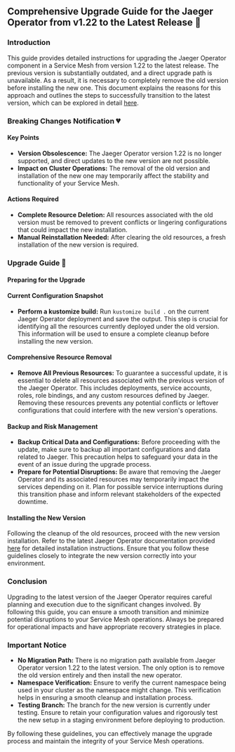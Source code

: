 ## Comprehensive Upgrade Guide for the Jaeger Operator from v1.22 to the Latest Release 🦮

### Introduction
This guide provides detailed instructions for upgrading the Jaeger Operator component in a Service Mesh from version 1.22 to the latest release. The previous version is substantially outdated, and a direct upgrade path is unavailable. As a result, it is necessary to completely remove the old version before installing the new one. This document explains the reasons for this approach and outlines the steps to successfully transition to the latest version, which can be explored in detail [here](https://www.jaegertracing.io/docs/1.57/operator/).

### Breaking Changes Notification 💔

#### Key Points
- **Version Obsolescence:** The Jaeger Operator version 1.22 is no longer supported, and direct updates to the new version are not possible.
- **Impact on Cluster Operations:** The removal of the old version and installation of the new one may temporarily affect the stability and functionality of your Service Mesh.

#### Actions Required
- **Complete Resource Deletion:** All resources associated with the old version must be removed to prevent conflicts or lingering configurations that could impact the new installation.
- **Manual Reinstallation Needed:** After clearing the old resources, a fresh installation of the new version is required.

### Upgrade Guide 🦮

#### Preparing for the Upgrade

#### Current Configuration Snapshot
- **Perform a kustomize build:** Run `kustomize build .` on the current Jaeger Operator deployment and save the output. This step is crucial for identifying all the resources currently deployed under the old version. This information will be used to ensure a complete cleanup before installing the new version.

#### Comprehensive Resource Removal
- **Remove All Previous Resources:** To guarantee a successful update, it is essential to delete all resources associated with the previous version of the Jaeger Operator. This includes deployments, service accounts, roles, role bindings, and any custom resources defined by Jaeger. Removing these resources prevents any potential conflicts or leftover configurations that could interfere with the new version's operations.

#### Backup and Risk Management
- **Backup Critical Data and Configurations:** Before proceeding with the update, make sure to backup all important configurations and data related to Jaeger. This precaution helps to safeguard your data in the event of an issue during the upgrade process.
- **Prepare for Potential Disruptions:** Be aware that removing the Jaeger Operator and its associated resources may temporarily impact the services depending on it. Plan for possible service interruptions during this transition phase and inform relevant stakeholders of the expected downtime.


#### Installing the New Version

Following the cleanup of the old resources, proceed with the new version installation. Refer to the latest Jaeger Operator documentation provided [here](https://www.jaegertracing.io/docs/1.57/operator/) for detailed installation instructions. Ensure that you follow these guidelines closely to integrate the new version correctly into your environment.

### Conclusion

Upgrading to the latest version of the Jaeger Operator requires careful planning and execution due to the significant changes involved. By following this guide, you can ensure a smooth transition and minimize potential disruptions to your Service Mesh operations. Always be prepared for operational impacts and have appropriate recovery strategies in place.

### Important Notice
- **No Migration Path:** There is no migration path available from Jaeger Operator version 1.22 to the latest version. The only option is to remove the old version entirely and then install the new operator.
- **Namespace Verification:** Ensure to verify the current namespace being used in your cluster as the namespace might change. This verification helps in ensuring a smooth cleanup and installation process.
- **Testing Branch:** The branch for the new version is currently under testing. Ensure to retain your configuration values and rigorously test the new setup in a staging environment before deploying to production.

By following these guidelines, you can effectively manage the upgrade process and maintain the integrity of your Service Mesh operations.
